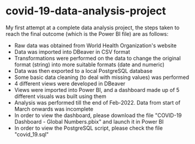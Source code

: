 # covid-19-data-analysis-project
My first attempt at a complete data analysis project, the steps taken to reach the final outcome (which is the Power BI file) are as follows:
- Raw data was obtained from World Health Organization's website
- Data was imported into DBeaver in CSV format
- Transformations were performed on the data to change the original format (string) into more suitable formats (date and numeric)
- Data was then exported to a local PostgreSQL database
- Some basic data cleaning (to deal with missing values) was performed
- 4 different views were developed in DBeaver
- Views were imported into Power BI, and a dashboard made up of 5 different visuals was built using them
- Analysis was performed till the end of Feb-2022. Data from start of March onwards was incomplete
- In order to view the dashboard, please download the file "COVID-19 Dashboard - Global Numbers.pbix" and launch it in Power BI
- In order to view the PostgreSQL script, please check the file "covid_19.sql"
